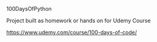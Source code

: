 100DaysOfPython

Project built as homework or hands on for Udemy Course

https://www.udemy.com/course/100-days-of-code/
